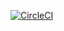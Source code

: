 [![CircleCI](https://circleci.com/gh/packer-tm/aws-ami_redmica_install.svg?style=svg)](https://circleci.com/gh/packer-tm/aws-ami_redmica_install)
